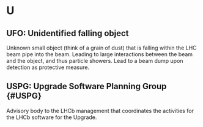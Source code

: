 # U

## UFO: Unidentified falling object

Unknown small object (think of a grain of dust) that is falling within the LHC beam pipe into the beam. Leading to large interactions between the beam and the object, and thus particle showers. Lead to a beam dump upon detection as protective measure.

## USPG: Upgrade Software Planning Group {#USPG}

Advisory body to the LHCb management that coordinates the activities for the LHCb software for the Upgrade.
